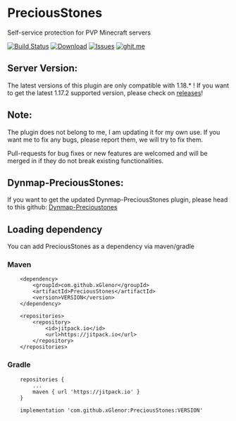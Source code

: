 PreciousStones
==========

Self-service protection for PVP Minecraft servers

[![Build Status](https://travis-ci.org/marcelo-mason/PreciousStones.svg?branch=master)](https://travis-ci.org/marcelo-mason/PreciousStones)
[![Download](https://img.shields.io/badge/snapshot-download-blue.svg)](http://jenkins.elmakers.com/job/PreciousStones/)
[![Issues](https://img.shields.io/github/issues/elBukkit/PreciousStones.svg)](https://github.com/elBukkit/PreciousStones/issues)
[![ghit.me](https://ghit.me/badge.svg?repo=marcelo-mason/PreciousStones)](https://ghit.me/repo/marcelo-mason/PreciousStones)

## Server Version:

The latest versions of this plugin are only compatible with 1.18.* ! If you want to get the latest 1.17.2 supported version, please check on [releases](https://github.com/elBukkit/PreciousStones/releases/tag/1.17.2)!

## Note:

The plugin does not belong to me, I am updating it for my own use. If you want me to fix any bugs, please report them, we will try to fix them.

Pull-requests for bug fixes or new features are welcomed and will be merged in if they do not break existing functionalities.

## Dynmap-PreciousStones:

If you want to get the updated Dynmap-PreciousStones plugin, please head to this github: [Dynmap-Precioustones](https://github.com/FireController1847/DynmapPS)


## Loading dependency

You can add PreciousStones as a dependency via maven/gradle

### Maven
```
    <dependency>
        <groupId>com.github.xGlenor</groupId>
        <artifactId>PreciousStones</artifactId>
        <version>VERSION</version>
    </dependency>

    <repositories>
        <repository>
            <id>jitpack.io</id>
            <url>https://jitpack.io</url>
        </repository>
    </repositories>
```

### Gradle
```
    repositories {
        ...
        maven { url 'https://jitpack.io' }
    }

    implementation 'com.github.xGlenor:PreciousStones:VERSION'
```

